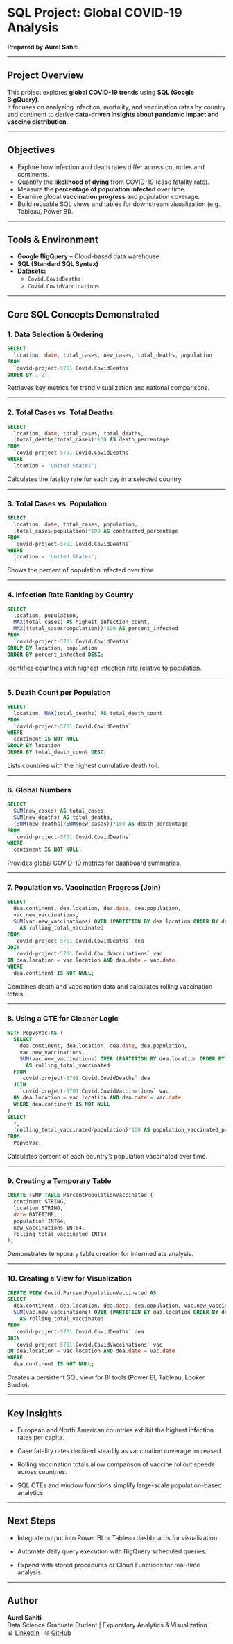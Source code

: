 # SQL Project: Global COVID-19 Analysis  

**Prepared by Aurel Sahiti**  

---

## Project Overview
This project explores **global COVID-19 trends** using **SQL (Google BigQuery)**.  
It focuses on analyzing infection, mortality, and vaccination rates by country and continent to derive **data-driven insights about pandemic impact and vaccine distribution**.

---

## Objectives
- Explore how infection and death rates differ across countries and continents.  
- Quantify the **likelihood of dying** from COVID-19 (case fatality rate).  
- Measure the **percentage of population infected** over time.  
- Examine global **vaccination progress** and population coverage.  
- Build reusable SQL views and tables for downstream visualization (e.g., Tableau, Power BI).  

---

## Tools & Environment
- **Google BigQuery** – Cloud-based data warehouse  
- **SQL (Standard SQL Syntax)**  
- **Datasets:**  
  - `Covid.CovidDeaths`  
  - `Covid.CovidVaccinations`  

---

## Core SQL Concepts Demonstrated

### 1. Data Selection & Ordering
```sql
SELECT
  location, date, total_cases, new_cases, total_deaths, population
FROM
  `covid-project-5701.Covid.CovidDeaths`
ORDER BY 1,2;
```

Retrieves key metrics for trend visualization and national comparisons.

---

### 2. Total Cases vs. Total Deaths
```sql
SELECT
  location, date, total_cases, total_deaths,
  (total_deaths/total_cases)*100 AS death_percentage
FROM
  `covid-project-5701.Covid.CovidDeaths`
WHERE
  location = 'United States';
```

Calculates the fatality rate for each day in a selected country.

---

### 3. Total Cases vs. Population
```sql
SELECT
  location, date, total_cases, population,
  (total_cases/population)*100 AS contracted_percentage
FROM
  `covid-project-5701.Covid.CovidDeaths`
WHERE
  location = 'United States';
```

Shows the percent of population infected over time.

---

### 4. Infection Rate Ranking by Country
```sql
SELECT
  location, population,
  MAX(total_cases) AS highest_infection_count,
  MAX((total_cases/population))*100 AS percent_infected
FROM
  `covid-project-5701.Covid.CovidDeaths`
GROUP BY location, population
ORDER BY percent_infected DESC;
```

Identifies countries with highest infection rate relative to population.

---

### 5. Death Count per Population
```sql
SELECT
  location, MAX(total_deaths) AS total_death_count
FROM
  `covid-project-5701.Covid.CovidDeaths`
WHERE
  continent IS NOT NULL
GROUP BY location
ORDER BY total_death_count DESC;
```

Lists countries with the highest cumulative death toll.

---

### 6. Global Numbers
```sql
SELECT
  SUM(new_cases) AS total_cases,
  SUM(new_deaths) AS total_deaths,
  (SUM(new_deaths)/SUM(new_cases))*100 AS death_percentage
FROM
  `covid-project-5701.Covid.CovidDeaths`
WHERE
  continent IS NOT NULL;
```

Provides global COVID-19 metrics for dashboard summaries.

---

### 7. Population vs. Vaccination Progress (Join)
```sql
SELECT
  dea.continent, dea.location, dea.date, dea.population,
  vac.new_vaccinations,
  SUM(vac.new_vaccinations) OVER (PARTITION BY dea.location ORDER BY dea.location, dea.date)
    AS rolling_total_vaccinated
FROM
  `covid-project-5701.Covid.CovidDeaths` dea
JOIN
  `covid-project-5701.Covid.CovidVaccinations` vac
ON dea.location = vac.location AND dea.date = vac.date
WHERE
  dea.continent IS NOT NULL;
```

Combines death and vaccination data and calculates rolling vaccination totals.

---

### 8. Using a CTE for Cleaner Logic
```sql
WITH PopvsVac AS (
  SELECT
    dea.continent, dea.location, dea.date, dea.population,
    vac.new_vaccinations,
    SUM(vac.new_vaccinations) OVER (PARTITION BY dea.location ORDER BY dea.location, dea.date)
      AS rolling_total_vaccinated
  FROM
    `covid-project-5701.Covid.CovidDeaths` dea
  JOIN
    `covid-project-5701.Covid.CovidVaccinations` vac
  ON dea.location = vac.location AND dea.date = vac.date
  WHERE dea.continent IS NOT NULL
)
SELECT
  *,
  (rolling_total_vaccinated/population)*100 AS population_vaccinated_percentage
FROM
  PopvsVac;
```

Calculates percent of each country’s population vaccinated over time.

---

### 9. Creating a Temporary Table
```sql
CREATE TEMP TABLE PercentPopulationVaccinated (
  continent STRING,
  location STRING,
  date DATETIME,
  population INT64,
  new_vaccinations INT64,
  rolling_total_vaccinated INT64
);
```

Demonstrates temporary table creation for intermediate analysis.

---

### 10. Creating a View for Visualization
```sql
CREATE VIEW Covid.PercentPopulationVaccinated AS
SELECT
  dea.continent, dea.location, dea.date, dea.population, vac.new_vaccinations,
  SUM(vac.new_vaccinations) OVER (PARTITION BY dea.location ORDER BY dea.location, dea.date)
    AS rolling_total_vaccinated
FROM
  `covid-project-5701.Covid.CovidDeaths` dea
JOIN
  `covid-project-5701.Covid.CovidVaccinations` vac
ON dea.location = vac.location AND dea.date = vac.date
WHERE
  dea.continent IS NOT NULL;
```

Creates a persistent SQL view for BI tools (Power BI, Tableau, Looker Studio).

---

## Key Insights

- European and North American countries exhibit the highest infection rates per capita.

- Case fatality rates declined steadily as vaccination coverage increased.

- Rolling vaccination totals allow comparison of vaccine rollout speeds across countries.

- SQL CTEs and window functions simplify large-scale population-based analytics.

---

## Next Steps

- Integrate output into Power BI or Tableau dashboards for visualization.

- Automate daily query execution with BigQuery scheduled queries.

- Expand with stored procedures or Cloud Functions for real-time analysis.

---

## Author
**Aurel Sahiti**  
Data Science Graduate Student | Exploratory Analytics & Visualization  
📊 [LinkedIn](https://linkedin.com/in/aurelsahiti) | 🌐 [GitHub](https://github.com/aurelsahiti)
